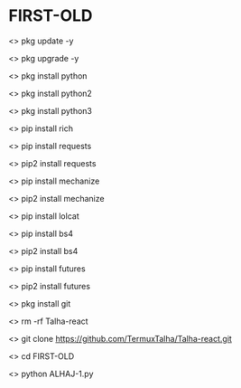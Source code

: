 # FIRST-OLD

<> pkg update -y

<> pkg upgrade -y

<> pkg install python

<> pkg install python2

<> pkg install python3

<> pip install rich

<> pip install requests

<> pip2 install requests

<> pip install mechanize

<> pip2 install mechanize

<> pip install lolcat

<> pip install bs4

<> pip2 install bs4

<> pip install futures

<> pip2 install futures

<> pkg install git

<> rm -rf Talha-react

<> git clone https://github.com/TermuxTalha/Talha-react.git

<> cd FIRST-OLD

<> python ALHAJ-1.py
